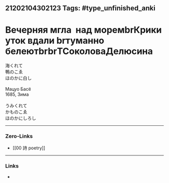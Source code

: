 21202104302123
Tags: #type_unfinished_anki
---
# Вечерняя мгла  над моремbrКрики уток вдали brтуманно белеютbrbrТСоколоваДелюсина

海くれて <br>鴨のこゑ <br>ほのかに白し<br><br>Мацуо Басё<br>1685, Зима<br><br>うみくれて <br>かものこゑ <br>ほのかにしろし

---
### Zero-Links
- [[00 詩 poetry]]
---
### Links
-